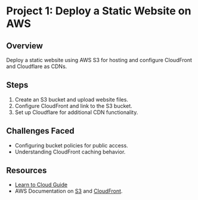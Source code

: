 # Project 1: Deploy a Static Website on AWS

## Overview
Deploy a static website using AWS S3 for hosting and configure CloudFront and Cloudflare as CDNs.

## Steps
1. Create an S3 bucket and upload website files.
2. Configure CloudFront and link to the S3 bucket.
3. Set up Cloudflare for additional CDN functionality.

## Challenges Faced
- Configuring bucket policies for public access.
- Understanding CloudFront caching behavior.

## Resources
- [Learn to Cloud Guide](https://learntocloud.guide/)
- AWS Documentation on [S3](https://docs.aws.amazon.com/s3/) and [CloudFront](https://aws.amazon.com/cloudfront/).
